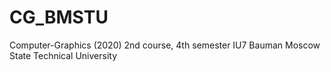 # CG_BMSTU
Computer-Graphics (2020) 2nd course, 4th semester IU7 Bauman Moscow State Technical University
